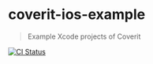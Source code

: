 # coverit-ios-example

> Example Xcode projects of Coverit

[![CI Status](http://img.shields.io/travis/coverit/coverit-ios-example/master.svg?style=flat)](https://travis-ci.org/coverit/coverit-ios-example)
